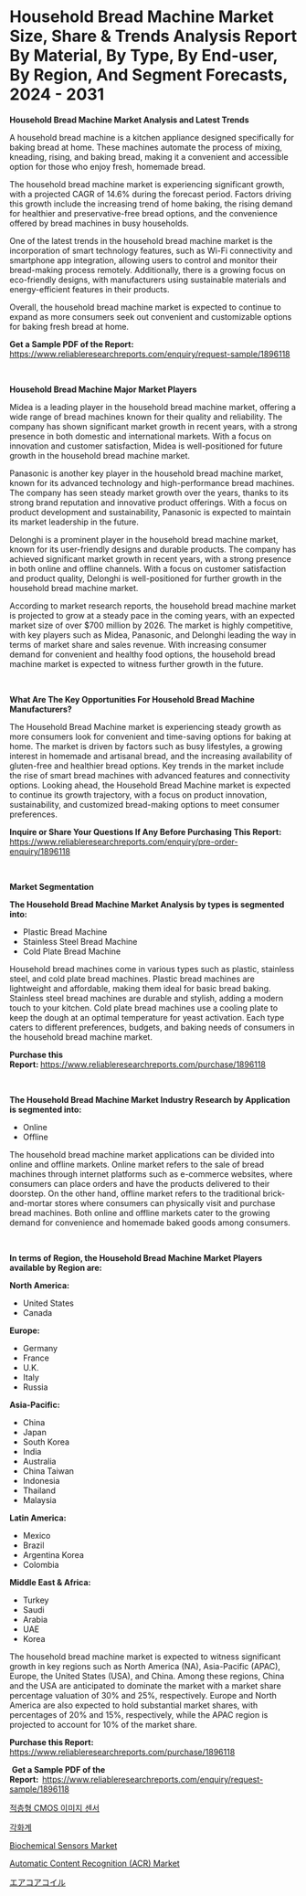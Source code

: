 <p><h1>Household Bread Machine Market Size, Share & Trends Analysis Report By Material, By Type, By End-user, By Region, And Segment Forecasts, 2024 - 2031</h1></p><p><strong>Household Bread Machine Market Analysis and Latest Trends</strong></p>
<p><p>A household bread machine is a kitchen appliance designed specifically for baking bread at home. These machines automate the process of mixing, kneading, rising, and baking bread, making it a convenient and accessible option for those who enjoy fresh, homemade bread.</p><p>The household bread machine market is experiencing significant growth, with a projected CAGR of 14.6% during the forecast period. Factors driving this growth include the increasing trend of home baking, the rising demand for healthier and preservative-free bread options, and the convenience offered by bread machines in busy households.</p><p>One of the latest trends in the household bread machine market is the incorporation of smart technology features, such as Wi-Fi connectivity and smartphone app integration, allowing users to control and monitor their bread-making process remotely. Additionally, there is a growing focus on eco-friendly designs, with manufacturers using sustainable materials and energy-efficient features in their products.</p><p>Overall, the household bread machine market is expected to continue to expand as more consumers seek out convenient and customizable options for baking fresh bread at home.</p></p>
<p><strong>Get a Sample PDF of the Report:&nbsp;</strong> <a href="https://www.reliableresearchreports.com/enquiry/request-sample/1896118">https://www.reliableresearchreports.com/enquiry/request-sample/1896118</a></p>
<p>&nbsp;</p>
<p><strong>Household Bread Machine Major Market Players</strong></p>
<p><p>Midea is a leading player in the household bread machine market, offering a wide range of bread machines known for their quality and reliability. The company has shown significant market growth in recent years, with a strong presence in both domestic and international markets. With a focus on innovation and customer satisfaction, Midea is well-positioned for future growth in the household bread machine market.</p><p>Panasonic is another key player in the household bread machine market, known for its advanced technology and high-performance bread machines. The company has seen steady market growth over the years, thanks to its strong brand reputation and innovative product offerings. With a focus on product development and sustainability, Panasonic is expected to maintain its market leadership in the future.</p><p>Delonghi is a prominent player in the household bread machine market, known for its user-friendly designs and durable products. The company has achieved significant market growth in recent years, with a strong presence in both online and offline channels. With a focus on customer satisfaction and product quality, Delonghi is well-positioned for further growth in the household bread machine market.</p><p>According to market research reports, the household bread machine market is projected to grow at a steady pace in the coming years, with an expected market size of over $700 million by 2026. The market is highly competitive, with key players such as Midea, Panasonic, and Delonghi leading the way in terms of market share and sales revenue. With increasing consumer demand for convenient and healthy food options, the household bread machine market is expected to witness further growth in the future.</p></p>
<p>&nbsp;</p>
<p><strong>What Are The Key Opportunities For Household Bread Machine Manufacturers?</strong></p>
<p><p>The Household Bread Machine market is experiencing steady growth as more consumers look for convenient and time-saving options for baking at home. The market is driven by factors such as busy lifestyles, a growing interest in homemade and artisanal bread, and the increasing availability of gluten-free and healthier bread options. Key trends in the market include the rise of smart bread machines with advanced features and connectivity options. Looking ahead, the Household Bread Machine market is expected to continue its growth trajectory, with a focus on product innovation, sustainability, and customized bread-making options to meet consumer preferences.</p></p>
<p><strong>Inquire or Share Your Questions If Any Before Purchasing This Report:</strong> <a href="https://www.reliableresearchreports.com/enquiry/pre-order-enquiry/1896118">https://www.reliableresearchreports.com/enquiry/pre-order-enquiry/1896118</a></p>
<p>&nbsp;</p>
<p><strong>Market Segmentation</strong></p>
<p><strong>The Household Bread Machine Market Analysis by types is segmented into:</strong></p>
<p><ul><li>Plastic Bread Machine</li><li>Stainless Steel Bread Machine</li><li>Cold Plate Bread Machine</li></ul></p>
<p><p>Household bread machines come in various types such as plastic, stainless steel, and cold plate bread machines. Plastic bread machines are lightweight and affordable, making them ideal for basic bread baking. Stainless steel bread machines are durable and stylish, adding a modern touch to your kitchen. Cold plate bread machines use a cooling plate to keep the dough at an optimal temperature for yeast activation. Each type caters to different preferences, budgets, and baking needs of consumers in the household bread machine market.</p></p>
<p><strong>Purchase this Report:&nbsp;</strong><a href="https://www.reliableresearchreports.com/purchase/1896118">https://www.reliableresearchreports.com/purchase/1896118</a></p>
<p>&nbsp;</p>
<p><strong>The Household Bread Machine Market Industry Research by Application is segmented into:</strong></p>
<p><ul><li>Online</li><li>Offline</li></ul></p>
<p><p>The household bread machine market applications can be divided into online and offline markets. Online market refers to the sale of bread machines through internet platforms such as e-commerce websites, where consumers can place orders and have the products delivered to their doorstep. On the other hand, offline market refers to the traditional brick-and-mortar stores where consumers can physically visit and purchase bread machines. Both online and offline markets cater to the growing demand for convenience and homemade baked goods among consumers.</p></p>
<p>&nbsp;</p>
<p><strong>In terms of Region, the Household Bread Machine Market Players available by Region are:</strong></p>
<p>
    <p> <strong> North America: </strong>
        <ul>
            <li>United States</li>
            <li>Canada</li>
        </ul>
        </p> 
    <p> <strong> Europe: </strong>
        <ul>
            <li>Germany</li>
            <li>France</li>
            <li>U.K.</li>
            <li>Italy</li>
            <li>Russia</li>
        </ul>
        </p> 
    <p> <strong> Asia-Pacific: </strong>
        <ul>
            <li>China</li>
            <li>Japan</li>
            <li>South Korea</li>
            <li>India</li>
            <li>Australia</li>
            <li>China Taiwan</li>
            <li>Indonesia</li>
            <li>Thailand</li>
            <li>Malaysia</li>
        </ul>
        </p> 
    <p> <strong> Latin America: </strong>
        <ul>
            <li>Mexico</li>
            <li>Brazil</li>
            <li>Argentina Korea</li>
            <li>Colombia</li>
        </ul>
        </p> 
    <p> <strong> Middle East & Africa: </strong>
        <ul>
            <li>Turkey</li>
            <li>Saudi</li>
            <li>Arabia</li>
            <li>UAE</li>
            <li>Korea</li>
        </ul>
    </p>
    </p>
<p><p>The household bread machine market is expected to witness significant growth in key regions such as North America (NA), Asia-Pacific (APAC), Europe, the United States (USA), and China. Among these regions, China and the USA are anticipated to dominate the market with a market share percentage valuation of 30% and 25%, respectively. Europe and North America are also expected to hold substantial market shares, with percentages of 20% and 15%, respectively, while the APAC region is projected to account for 10% of the market share.</p></p>
<p><strong>Purchase this Report: </strong><a href="https://www.reliableresearchreports.com/purchase/1896118">https://www.reliableresearchreports.com/purchase/1896118</a></p>
<p>&nbsp;<strong>Get a Sample PDF of the Report:&nbsp;&nbsp;</strong><a href="https://www.reliableresearchreports.com/enquiry/request-sample/1896118">https://www.reliableresearchreports.com/enquiry/request-sample/1896118</a></p>
<p><strong></strong></p>
<p><p><a href="https://medium.com/@tristiarton768456/%EC%8A%A4%ED%83%9C%ED%82%AC-cmos-%EC%9D%B4%EB%AF%B8%EC%A7%80-%EC%84%BC%EC%84%9C-%EC%8B%9C%EC%9E%A5-%EA%B7%9C%EB%AA%A8-cagr-%ED%8A%B8%EB%A0%8C%EB%93%9C-2024-2030-83fed7d2b8f9">적층형 CMOS 이미지 센서</a></p><p><a href="https://medium.com/@sdc11954/%EC%BB%A4%EB%9E%98%ED%86%A0%EB%AF%B8%ED%84%B0-%EC%8B%9C%EC%9E%A5%EC%9D%80-%EC%8B%9C%EC%9E%A5-%EC%A0%90%EC%9C%A0%EC%9C%A8-%EC%8B%9C%EC%9E%A5-%EB%8F%99%ED%96%A5-%EB%B0%8F-%EC%8B%9C%EC%9E%A5-%EC%84%B1%EC%9E%A5%EC%97%90-%EB%8C%80%ED%95%9C-%EC%A0%95%EB%B3%B4%EB%A5%BC-%EC%A0%9C%EA%B3%B5%ED%95%A9%EB%8B%88%EB%8B%A4-9a752b266639">각화계</a></p><p><a href="https://view.publitas.com/reportprime-1/biochemical-sensors-market-size-and-growth-market-segmentation-regional-and-country-breakdowns-and-market-trends-for-period-from-2024-2031/">Biochemical Sensors Market</a></p><p><a href="https://meowing-canidae-761.notion.site/Global-Automatic-Content-Recognition-ACR-Market-by-Types-Applications-and-Major-Players-with-Re-37ace65166b74b928a9c2fcfe20df3c1">Automatic Content Recognition (ACR) Market</a></p><p><a href="https://medium.com/@denizaktekin/%E3%82%A8%E3%82%A2%E3%82%B3%E3%82%A2%E3%82%B3%E3%82%A4%E3%83%AB%E5%B8%82%E5%A0%B4%E8%A6%8F%E6%A8%A1-%E5%B8%82%E5%A0%B4%E5%B1%95%E6%9C%9B%E3%81%A8%E5%B8%82%E5%A0%B4%E4%BA%88%E6%B8%AC-2024%E5%B9%B4%E3%81%8B%E3%82%892031%E5%B9%B4%E3%81%BE%E3%81%A7-3df29802857e">エアコアコイル</a></p></p>